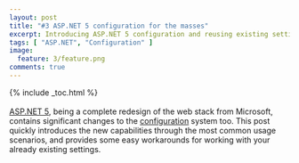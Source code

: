 ```yaml
---
layout: post
title: "#3 ASP.NET 5 configuration for the masses"
excerpt: Introducing ASP.NET 5 configuration and reusing existing settings.
tags: [ "ASP.NET", "Configuration" ]
image:
  feature: 3/feature.png
comments: true
---
```


{% include _toc.html %}  
<br/>
[ASP.NET 5][AspNet5], being a complete redesign of the web stack from Microsoft, contains significant changes to the [configuration][AspNet5Configuration] system too. This post quickly introduces the new capabilities through the most common usage scenarios, and provides some easy workarounds for working with your already existing settings.

[AspNet5]: https://docs.asp.net/en/latest/
[AspNet5Configuration]: https://docs.asp.net/en/latest/fundamentals/configuration.html
